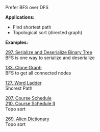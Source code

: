 

Prefer BFS over DFS 

__Applications:__

* Find shortest path
* Topological sort (directed graph)

__Examples:__

[297. Serialize and Deserialize Binary Tree](https://leetcode.com/problems/serialize-and-deserialize-binary-tree/)
\
BFS is one way to serialize and deserialize 

[133. Clone Graph](https://leetcode.com/problems/clone-graph/)
\
BFS to get all connected nodes

[127. Word Ladder](https://leetcode.com/problems/word-ladder/)
\
Shorest Path

[207. Course Schedule](https://leetcode.com/problems/course-schedule/)\
[210. Course Schedule II](https://leetcode.com/problems/course-schedule-ii/)
\
Topo sort

[269. Alien Dictionary](https://leetcode.com/problems/alien-dictionary/)
\
Topo sort
